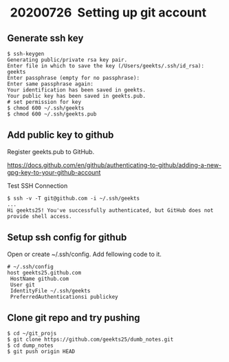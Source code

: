 #  20200726  Setting up git account

## Generate ssh key

```
$ ssh-keygen
Generating public/private rsa key pair.
Enter file in which to save the key (/Users/geekts/.ssh/id_rsa): geekts
Enter passphrase (empty for no passphrase):
Enter same passphrase again:
Your identification has been saved in geekts.
Your public key has been saved in geekts.pub.
# set permission for key
$ chmod 600 ~/.ssh/geekts
$ chmod 600 ~/.ssh/geekts.pub
```

## Add public key to github

Register geekts.pub to GitHub.

https://docs.github.com/en/github/authenticating-to-github/adding-a-new-gpg-key-to-your-github-account

Test SSH Connection

```
$ ssh -v -T git@github.com -i ~/.ssh/geekts
...
Hi geekts25! You've successfully authenticated, but GitHub does not provide shell access.
```

## Setup ssh config for github

Open or create ~/.ssh/config. Add fellowing code to it.

```
# ~/.ssh/config
host geekts25.github.com
 HostName github.com
 User git
 IdentityFile ~/.ssh/geekts
 PreferredAuthenticationsi publickey
```

## Clone git repo and try pushing

```
$ cd ~/git_projs
$ git clone https://github.com/geekts25/dumb_notes.git
$ cd dump_notes
$ git push origin HEAD
```

